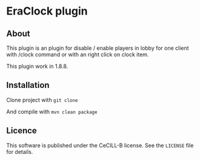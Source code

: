 # EraClock plugin

## About
This plugin is an plugin for disable / enable players in lobby for one client with /clock command or with an right click on clock item.

This plugin work in 1.8.8.

## Installation
Clone project with `git clone`

And compile with `mvn clean package`

## Licence
This software is published under the CeCILL-B license. See the `LICENSE` file for details.
